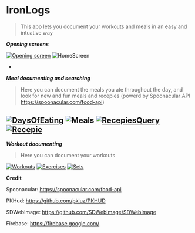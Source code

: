 # IronLogs

> This app lets you document your workouts and meals in an easy and intuative way 

***Opening screens***

[![Opening screen](https://i.imgur.com/Tc77WOv.png?1)]() ![HomeScreen](https://i.imgur.com/ARTV9AU.gif)

-
***Meal documenting and searching***
>Here you can document the meals you ate throughout the day, and look for new and fun meals and recepies (powerd by Spoonacular API https://spoonacular.com/food-api)

[![DaysOfEating](https://i.imgur.com/xGeVl58.png?1)]() ![Meals](https://i.imgur.com/ZLFSIDH.gif) [![RecepiesQuery](https://i.imgur.com/ijF7q8k.png?1)]()
[![Recepie](https://i.imgur.com/xU6yhqz.png?1)]()
-
***Workout documenting***
>Here you can document your workouts

[![Workouts](https://i.imgur.com/SbcPR6q.png?1)]() [![Exercises](https://i.imgur.com/ToaAL3j.png?1)]() [![Sets](https://i.imgur.com/zDkSBsO.png?1)]()

**Credit**

Spoonacular: https://spoonacular.com/food-api

PKHud: https://github.com/pkluz/PKHUD

SDWebImage: https://github.com/SDWebImage/SDWebImage

Firebase: https://firebase.google.com/

